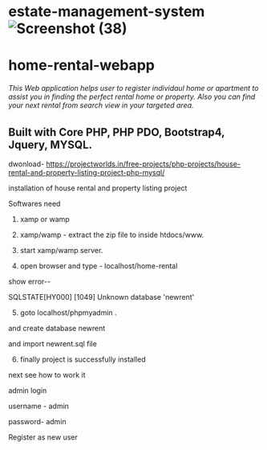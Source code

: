 # estate-management-system![Screenshot (38)](https://user-images.githubusercontent.com/64264883/115391143-ccc65780-a1e7-11eb-8c71-186626291a22.png)
# home-rental-webapp

###### This Web application helps user to register individaul home or apartment to assist you in finding the perfect rental home or property. Also you can find your next rental from search view in your targeted area.

## Built with Core PHP, PHP PDO, Bootstrap4, Jquery, MYSQL.




dwonload- https://projectworlds.in/free-projects/php-projects/house-rental-and-property-listing-project-php-mysql/



installation of house rental and property listing project


Softwares need 

1. xamp or wamp 

2. xamp/wamp - extract the zip file to inside htdocs/www.

3. start xamp/wamp server.

4. open browser and type - localhost/home-rental


show error--

SQLSTATE[HY000] [1049] Unknown database 'newrent'


5. goto localhost/phpmyadmin .

and create database newrent

and import newrent.sql file

6. finally project is successfully installed 

next see how to work it

admin login

username - admin

password- admin


Register as new user 


